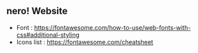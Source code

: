 ## nero! Website

- Font : https://fontawesome.com/how-to-use/web-fonts-with-css#additional-styling
- Icons list : https://fontawesome.com/cheatsheet